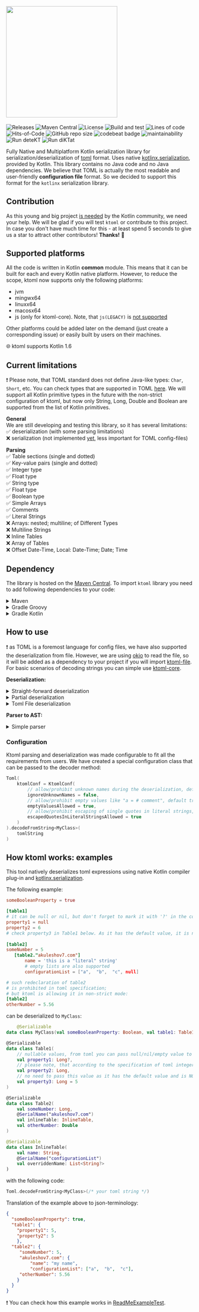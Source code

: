 ## <img src="/ktoml.png" width="300px"/>

![Releases](https://img.shields.io/github/v/release/akuleshov7/ktoml)
![Maven Central](https://img.shields.io/maven-central/v/com.akuleshov7/ktoml-core)
![License](https://img.shields.io/github/license/akuleshov7/ktoml)
![Build and test](https://github.com/akuleshov7/ktoml/actions/workflows/build_and_test.yml/badge.svg?branch=main)
![Lines of code](https://img.shields.io/tokei/lines/github/akuleshov7/ktoml)
![Hits-of-Code](https://hitsofcode.com/github/akuleshov7/ktoml?branch=main)
![GitHub repo size](https://img.shields.io/github/repo-size/akuleshov7/ktoml)
![codebeat badge](https://codebeat.co/badges/0518ea49-71ed-4bfd-8dd3-62da7034eebd)
![maintainability](https://api.codeclimate.com/v1/badges/c75d2d6b0d44cea7aefe/maintainability)
![Run deteKT](https://github.com/akuleshov7/ktoml/actions/workflows/detekt.yml/badge.svg)
![Run diKTat](https://github.com/akuleshov7/ktoml/actions/workflows/diktat.yml/badge.svg)

Fully Native and Multiplatform Kotlin serialization library for serialization/deserialization of [toml](https://toml.io/en/) format.
Uses native [kotlinx.serialization](https://github.com/Kotlin/kotlinx.serialization), provided by Kotlin. This library contains no Java code and no Java dependencies.
We believe that TOML is actually the most readable and user-friendly **configuration file** format.
So we decided to support this format for the `kotlinx` serialization library.  

## Contribution
As this young and big project [is needed](https://github.com/Kotlin/kotlinx.serialization/issues/1092) by the Kotlin community, we need your help.
We will be glad if you will test `ktoml` or contribute to this project. 
In case you don't have much time for this - at least spend 5 seconds to give us a star to attract other contributors!
**Thanks!** :pray:

## Supported platforms
All the code is written in Kotlin **common** module. This means that it can be built for each and every Kotlin native platform.
However, to reduce the scope, ktoml now supports only the following platforms:
 - jvm
 - mingwx64
 - linuxx64
 - macosx64
 - js (only for ktoml-core). Note, that `js(LEGACY)` is [not supported](https://github.com/Kotlin/kotlinx.serialization/issues/1448)

Other platforms could be added later on the demand (just create a corresponding issue) or easily built by users on their machines.

:globe_with_meridians: ktoml supports Kotlin 1.6

## Current limitations
:heavy_exclamation_mark: Please note, that TOML standard does not define Java-like types: `Char`, `Short`, etc.
You can check types that are supported in TOML [here](https://toml.io/en/v1.0.0#string).
We will support all Kotlin primitive types in the future with the non-strict configuration of ktoml, but now
only String, Long, Double and Boolean are supported from the list of Kotlin primitives.

**General** \
We are still developing and testing this library, so it has several limitations: \
:white_check_mark: deserialization (with some parsing limitations) \
:x: serialization (not implemented [yet](https://github.com/akuleshov7/ktoml/issues/11), less important for TOML config-files)

**Parsing** \
:white_check_mark: Table sections (single and dotted) \
:white_check_mark: Key-value pairs (single and dotted) \
:white_check_mark: Integer type \
:white_check_mark: Float type \
:white_check_mark: String type \
:white_check_mark: Float type \
:white_check_mark: Boolean type \
:white_check_mark: Simple Arrays \
:white_check_mark: Comments \
:white_check_mark: Literal Strings \
:x: Arrays: nested; multiline; of Different Types \
:x: Multiline Strings \
:x: Inline Tables \
:x: Array of Tables \
:x: Offset Date-Time, Local: Date-Time; Date; Time 

## Dependency
The library is hosted on the [Maven Central](https://search.maven.org/artifact/com.akuleshov7/ktoml-core).
To import `ktoml` library you need to add following dependencies to your code: 
<details>
<summary>Maven</summary>

```pom
<dependency>
  <groupId>com.akuleshov7</groupId>
  <artifactId>ktoml-core</artifactId>
  <version>0.2.9</version>
</dependency>
<dependency>
  <groupId>com.akuleshov7</groupId>
  <artifactId>ktoml-file</artifactId>
  <version>0.2.9</version>
</dependency>
```
</details>

<details>
<summary>Gradle Groovy</summary>

```groovy
implementation 'com.akuleshov7:ktoml-core:0.2.9'
implementation 'com.akuleshov7:ktoml-file:0.2.9'
```
</details>

<details>
<summary>Gradle Kotlin</summary>

```kotlin
implementation("com.akuleshov7:ktoml-core:0.2.9")
implementation("com.akuleshov7:ktoml-file:0.2.9")
```
</details>

## How to use
:heavy_exclamation_mark: as TOML is a foremost language for config files, we have also supported the deserialization from file.
However, we are using [okio](https://github.com/square/okio) to read the file, so it will be added as a dependency to your
project if you will import [ktoml-file](https://search.maven.org/artifact/com.akuleshov7/ktoml-file).
For basic scenarios of decoding strings you can simple use [ktoml-core](https://search.maven.org/artifact/com.akuleshov7/ktoml-core).

**Deserialization:**
<details>
<summary>Straight-forward deserialization</summary>

```kotlin
// include extensions from 'kotlinx' lib to improve user experience 
import kotlinx.serialization.decodeFromString
import kotlinx.serialization.serializer
// including com.akuleshov7:ktoml-core
import com.akuleshov7.ktoml.deserialize

@Serializable
data class MyClass(/* your fields */)

// to deserialize toml input in a string format (separated by newlines '\n')
// no need to provide serializer() explicitly if you will use extension method from
// <kotlinx.serialization.decodeFromString>
val resultFromString = Toml.decodeFromString<MyClass>(/* string with a toml input */)
val resultFromList = Toml.decodeFromString<MyClass>(serializer(), /* list with lines of strings with a toml input */)
```
</details>

<details>
<summary>Partial deserialization</summary>

Partial Deserialization can be useful when you would like to deserialize only **one single** table and you do not want 
to reproduce whole object structure in your code.
 
```kotlin
// If you need to deserialize only some part of the toml - provide the full name of the toml table. 
// The deserializer will work only with this table and it's children.
// For example if you have the following toml, but you want only to decode [c.d.e.f] table: 
// [a]
//   b = 1
// [c.d.e.f]
//   d = "5"

val result = Toml.partiallyDecodeFromString<MyClassOnlyForTable>(serializer(), /* string with a toml input */, "c.d.e.f")
val result = Toml.partiallyDecodeFromString<MyClassOnlyForTable>(serializer(), /* list with toml strings */, "c.d.e.f")
```
</details>

<details>
<summary>Toml File deserialization</summary>

```kotlin
// including com.akuleshov7:ktoml-file
import com.akuleshov7.ktoml.deserialize

val resultFromString = TomlFileReader.decodeFromFile<MyClass>(serializer(), /* file path to toml file */)
val resultFromList = TomlFileReader.partiallyDecodeFromFile<MyClass>(serializer(),  /* file path to toml file */, /* table name */)
```
</details>

**Parser to AST:**
<details>
<summary>Simple parser</summary>

```kotlin
import com.akuleshov7.ktoml.parsers.TomlParser
import com.akuleshov7.ktoml.TomlConfig
/* ========= */
var tomlAST = TomlParser(TomlConfig()).parseStringsToTomlTree(/* list with toml strings */)
tomlAST = TomlParser(TomlConfig()).parseString(/* the string that you want to parse */)
tomlAST.prettyPrint()
```
</details>

### Configuration
Ktoml parsing and deserialization was made configurable to fit all the requirements from users. We have created a
special configuration class that can be passed to the decoder method:

```kotlin
Toml(
    ktomlConf = KtomlConf(
        // allow/prohibit unknown names during the deserialization, default false
        ignoreUnknownNames = false,
        // allow/prohibit empty values like "a = # comment", default true
        emptyValuesAllowed = true,
        // allow/prohibit escaping of single quotes in literal strings, default true
        escapedQuotesInLiteralStringsAllowed = true
    )
).decodeFromString<MyClass>(
    tomlString
)
```

## How ktoml works: examples

This tool natively deserializes toml expressions using native Kotlin compiler plug-in and [kotlinx.serialization](https://github.com/Kotlin/kotlinx.serialization/blob/master/docs/serialization-guide.md).

The following example:
```toml
someBooleanProperty = true

[table1]
# it can be null or nil, but don't forget to mark it with '?' in the codes
property1 = null
property2 = 6
# check property3 in Table1 below. As it has the default value, it is not required and can be not provided 
 
[table2]
someNumber = 5
   [table2."akuleshov7.com"]
       name = 'this is a "literal" string'
       # empty lists are also supported
       configurationList = ["a",  "b",  "c", null]

# such redeclaration of table2
# is prohibited in toml specification;
# but ktoml is allowing it in non-strict mode: 
[table2]       
otherNumber = 5.56
```

can be deserialized to `MyClass`:
```kotlin
    @Serializable
data class MyClass(val someBooleanProperty: Boolean, val table1: Table1, val table2: Table2)

@Serializable
data class Table1(
    // nullable values, from toml you can pass null/nil/empty value to this kind of a field
    val property1: Long?,
    // please note, that according to the specification of toml integer values should be represented with Long
    val property2: Long,
    // no need to pass this value as it has the default value and is NOT REQUIRED
    val property3: Long = 5
)

@Serializable
data class Table2(
    val someNumber: Long,
    @SerialName("akuleshov7.com")
    val inlineTable: InlineTable,
    val otherNumber: Double
)

@Serializable
data class InlineTable(
    val name: String,
    @SerialName("configurationList")
    val overriddenName: List<String?>
)
```

with the following code:
```kotlin
Toml.decodeFromString<MyClass>(/* your toml string */)
```

Translation of the example above to json-terminology:
```json
{
  "someBooleanProperty": true,
  "table1": {
    "property1": 5,
    "property2": 5
    },
  "table2": {
     "someNumber": 5,
     "akuleshov7.com": {
         "name": "my name",
         "configurationList": ["a",  "b",  "c"],
     "otherNumber": 5.56
    }
  }
}
``` 

:heavy_exclamation_mark: You can check how this example works in [ReadMeExampleTest](ktoml-core/src/commonTest/kotlin/decoder/ReadMeExampleTest.kt).
